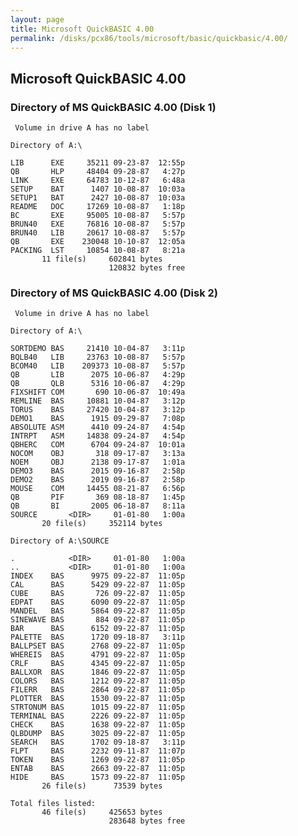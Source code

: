 ```yaml
---
layout: page
title: Microsoft QuickBASIC 4.00
permalink: /disks/pcx86/tools/microsoft/basic/quickbasic/4.00/
---
```


Microsoft QuickBASIC 4.00
-------------------------

### Directory of MS QuickBASIC 4.00 (Disk 1)

	 Volume in drive A has no label

	Directory of A:\

	LIB      EXE     35211 09-23-87  12:55p
	QB       HLP     48404 09-28-87   4:27p
	LINK     EXE     64783 10-12-87   6:48a
	SETUP    BAT      1407 10-08-87  10:03a
	SETUP1   BAT      2427 10-08-87  10:03a
	README   DOC     17269 10-08-87   1:18p
	BC       EXE     95005 10-08-87   5:57p
	BRUN40   EXE     76816 10-08-87   5:57p
	BRUN40   LIB     20617 10-08-87   5:57p
	QB       EXE    230048 10-10-87  12:05a
	PACKING  LST     10854 10-08-87   8:21a
	       11 file(s)     602841 bytes
	                      120832 bytes free

### Directory of MS QuickBASIC 4.00 (Disk 2)

	 Volume in drive A has no label

	Directory of A:\

	SORTDEMO BAS     21410 10-04-87   3:11p
	BQLB40   LIB     23763 10-08-87   5:57p
	BCOM40   LIB    209373 10-08-87   5:57p
	QB       LIB      2075 10-06-87   4:29p
	QB       QLB      5316 10-06-87   4:29p
	FIXSHIFT COM       690 10-06-87  10:49a
	REMLINE  BAS     10881 10-04-87   3:12p
	TORUS    BAS     27420 10-04-87   3:12p
	DEMO1    BAS      1915 09-29-87   7:08p
	ABSOLUTE ASM      4410 09-24-87   4:54p
	INTRPT   ASM     14838 09-24-87   4:54p
	QBHERC   COM      6704 09-24-87  10:01a
	NOCOM    OBJ       318 09-17-87   3:13a
	NOEM     OBJ      2138 09-17-87   1:01a
	DEMO3    BAS      2015 09-16-87   2:58p
	DEMO2    BAS      2019 09-16-87   2:58p
	MOUSE    COM     14455 08-21-87   6:56p
	QB       PIF       369 08-18-87   1:45p
	QB       BI       2005 06-18-87   8:11a
	SOURCE       <DIR>     01-01-80   1:00a
	       20 file(s)     352114 bytes

	Directory of A:\SOURCE

	.            <DIR>     01-01-80   1:00a
	..           <DIR>     01-01-80   1:00a
	INDEX    BAS      9975 09-22-87  11:05p
	CAL      BAS      5429 09-22-87  11:05p
	CUBE     BAS       726 09-22-87  11:05p
	EDPAT    BAS      6090 09-22-87  11:05p
	MANDEL   BAS      5864 09-22-87  11:05p
	SINEWAVE BAS       884 09-22-87  11:05p
	BAR      BAS      6152 09-22-87  11:05p
	PALETTE  BAS      1720 09-18-87   3:11p
	BALLPSET BAS      2768 09-22-87  11:05p
	WHEREIS  BAS      4791 09-22-87  11:05p
	CRLF     BAS      4345 09-22-87  11:05p
	BALLXOR  BAS      1846 09-22-87  11:05p
	COLORS   BAS      1212 09-22-87  11:05p
	FILERR   BAS      2864 09-22-87  11:05p
	PLOTTER  BAS      1530 09-22-87  11:05p
	STRTONUM BAS      1015 09-22-87  11:05p
	TERMINAL BAS      2226 09-22-87  11:05p
	CHECK    BAS      1638 09-22-87  11:05p
	QLBDUMP  BAS      3025 09-22-87  11:05p
	SEARCH   BAS      1702 09-18-87   3:11p
	FLPT     BAS      2232 09-11-87  11:07p
	TOKEN    BAS      1269 09-22-87  11:05p
	ENTAB    BAS      2663 09-22-87  11:05p
	HIDE     BAS      1573 09-22-87  11:05p
	       26 file(s)      73539 bytes

	Total files listed:
	       46 file(s)     425653 bytes
	                      283648 bytes free
